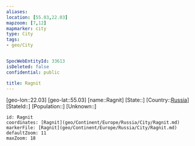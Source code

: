 ```yaml
---
aliases: 
location: [55.03,22.03]
mapzoom: [7,12] 
mapmarker: city 
type: City
tags:
- geo/City


SpocWebEntityId: 33613
isDeleted: false
confidential: public

title: Ragnit
---
```

[geo-lon::22.03]
[geo-lat::55.03]
[name::Ragnit]
[State::]
[Country::[Russia](geo/Continent/Europe/Russia.md)]
[StateId::]
[Population::]
[Unknown::]


```leaflet
id: Ragnit
coordinates: [Ragnit](geo/Continent/Europe/Russia/City/Ragnit.md)
markerFile: [Ragnit](geo/Continent/Europe/Russia/City/Ragnit.md)
defaultZoom: 11 
maxZoom: 18
```


